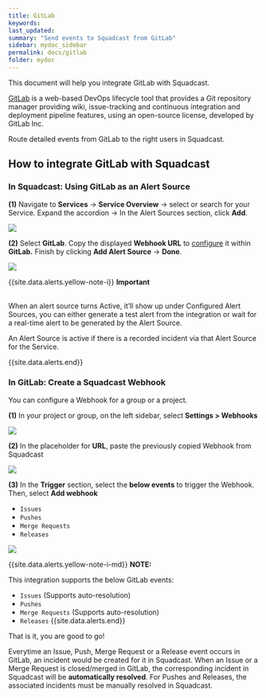 ```yaml
---
title: GitLab
keywords: 
last_updated: 
summary: "Send events to Squadcast from GitLab"
sidebar: mydoc_sidebar
permalink: docs/gitlab
folder: mydoc
---
```


This document will help you integrate GitLab with Squadcast.

[GitLab](https://gitlab.com/) is a web-based DevOps lifecycle tool that provides a Git repository manager providing wiki, issue-tracking and continuous integration and deployment pipeline features, using an open-source license, developed by GitLab Inc.

Route detailed events from GitLab to the right users in Squadcast.

## How to integrate GitLab with Squadcast

### In Squadcast: Using GitLab as an Alert Source

**(1)** Navigate to **Services** -> **Service Overview** -> select or search for your Service. Expand the accordion -> In the Alert Sources section, click **Add**.

![](<images/Alert_Sources.png>)

**(2)** Select **GitLab**. Copy the displayed **Webhook URL** to [configure](gitlab#in-gitlab-create-a-squadcast-webhook) it within **GitLab.** Finish by clicking **Add Alert Source** -> **Done**.

![](<images/GitLab.png>)

{{site.data.alerts.yellow-note-i}}
<b>Important</b><br/><br/>
<p>When an alert source turns Active, it’ll show up under Configured Alert Sources, you can either generate a test alert from the integration or wait for a real-time alert to be generated by the Alert Source.</p>
<p>An Alert Source is active if there is a recorded incident via that Alert Source for the Service.</p>
{{site.data.alerts.end}}

### In GitLab: Create a Squadcast Webhook

You can configure a Webhook for a group or a project.

**(1)** In your project or group, on the left sidebar, select **Settings > Webhooks**

![](images/gitlab_2.png)

**(2)** In the placeholder for **URL**, paste the previously copied Webhook from Squadcast

![](images/gitlab_3.png)

**(3)** In the **Trigger** section, select the **below events** to trigger the Webhook. Then, select **Add webhook**
 + `Issues`
 + `Pushes`
 + `Merge Requests`
 + `Releases`

![](images/gitlab_4.png)

{{site.data.alerts.yellow-note-i-md}}
**NOTE:** 

This integration supports the below GitLab events: 
 + `Issues` (Supports auto-resolution)
 + `Pushes`
 + `Merge Requests` (Supports auto-resolution)
 + `Releases`
{{site.data.alerts.end}}

That is it, you are good to go! 

Everytime an Issue, Push, Merge Request or a Release event occurs in GitLab, an incident would be created for it in Squadcast. When an Issue or a Merge Request is closed/merged in GitLab, the corresponding incident in Squadcast will be **automatically resolved**. For Pushes and Releases, the associated incidents must be manually resolved in Squadcast.